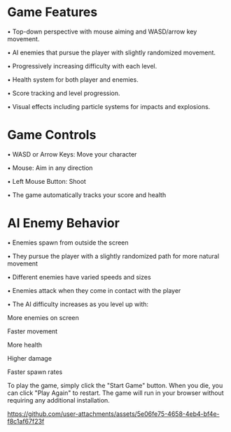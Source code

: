 
# Game Features

• Top-down perspective with mouse aiming and WASD/arrow key movement.

• AI enemies that pursue the player with slightly randomized movement.

• Progressively increasing difficulty with each level.

• Health system for both player and enemies.

• Score tracking and level progression.

• Visual effects including particle systems for impacts and explosions.


# Game Controls

• WASD or Arrow Keys: Move your character

• Mouse: Aim in any direction

• Left Mouse Button: Shoot

• The game automatically tracks your score and health


# AI Enemy Behavior

• Enemies spawn from outside the screen

• They pursue the player with a slightly randomized path for more natural movement

• Different enemies have varied speeds and sizes

• Enemies attack when they come in contact with the player

• The AI difficulty increases as you level up with:

  More enemies on screen
  
  Faster movement
  
  More health
  
  Higher damage
  
  Faster spawn rates




To play the game, simply click the "Start Game" button. When you die, you can click "Play Again" to restart. The game will run in your browser without requiring any additional installation.



https://github.com/user-attachments/assets/5e06fe75-4658-4eb4-bf4e-f8c1af67f23f
